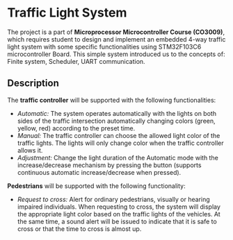 # Traffic Light System
The project is a part of **Microprocessor Microcontroller Course (CO3009)**, which requires student to design and implement an embedded 4-way traffic light system with some specific functionalities using STM32F103C6 microcontroller Board. This simple system introduced us to the concepts of: Finite system, Scheduler, UART communication.

## Description
The **traffic controller** will be supported with the following functionalities:
- _Automatic:_ The system operates automatically with the lights on both sides of the traffic intersection automatically changing colors (green, yellow, red) according to the preset time.
- _Manual:_ The traffic controller can choose the allowed light color of the traffic lights. The lights will only change color when the traffic controller allows it.
- _Adjustment:_ Change the light duration of the Automatic mode with the increase/decrease mechanism by pressing the button (supports continuous automatic increase/decrease when pressed).

**Pedestrians** will be supported with the following functionality:
- _Request to cross:_ Alert for ordinary pedestrians, visually or hearing impaired individuals. When requesting to cross, the system will display the appropriate light color based on the traffic lights of the vehicles. At the same time, a sound alert will be issued to indicate that it is safe to cross or that the time to cross is almost up.